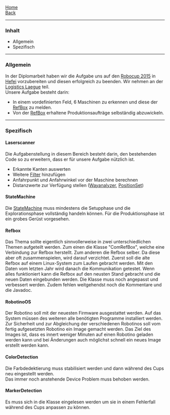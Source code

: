 [Home](home)  
[Back](KonzeptMFT)  

----------

### Inhalt ###

- Allgemein
- Spezifisch

----------

### Allgemein ###

In der Diplomarbeit haben wir die Aufgabe uns auf den [Robocup 2015](http://www.robocup2015.org/) in [Hefei](https://www.google.ch/maps/place/Hefei,+Anhui,+China/@31.8555246,117.2862625,11z/data=!3m1!4b1!4m2!3m1!1s0x35cb640ef207cf9d:0xdc151173f2c33299) vorzubereiten und diesen erfolgreich zu beenden.
Wir nehmen an der [Logistics Laegue](http://www.robocup2015.org/show/article/14.html) teil.  
Unsere Aufgabe besteht darin:  
- In einem vordefinierten Feld, 6 Maschinen zu erkennen und diese der [RefBox](WikiSolidus) zu melden.
- Von der [RefBox](WikiSolidus) erhaltene Produktionsaufträge selbständig abzuwickeln.    
 


----------

### Spezifisch ###

#### Laserscanner
Die Aufgabenstellung in diesem Bereich besteht darin, den bestehenden Code so zu erweitern, dass er für unsere Aufgabe nützlich ist.  
- Erkannte Kanten auswerten
- Weitere [Filter](Laserscanner) hinzufügen
- Anfahrpunkt und Anfahrwinkel vor der Maschine berechnen
- Distanzwerte zur Verfügung stellen ([Wayanalyzer](Wayanalyzer), [PositionSet](PositionSet))


#### StateMachine
Die [StateMachine](StateMachine) muss mindestens die Setupphase und die Explorationsphase vollständig handeln können. Für die Produktionsphase ist ein grobes Gerüst vorgesehen.

#### Refbox
Das Thema sollte eigentlich sinnvollerweise in zwei unterschiedlichen Themen aufgeteilt werden. Zum einen die Klasse "ComRefBox", welche eine Verbindung zur Refbox herstellt. Zum anderen die Refbox selber. Da diese aber oft zusammenspielen, wird darauf verzichtet. Zuerst soll die alte Refbox auf einem Linux-System zum Laufen gebracht werden. Mit den Daten vom letzten Jahr wird danach die Kommunikation getestet. Wenn alles funktioniert kann die Refbox auf den neusten Stand gebracht und die neuen Daten eingebunden werden. Die Klasse muss noch angepasst und verbessert werden. Zudem fehlen weitgehendst noch die Kommentare und die Javadoc. 

#### RobotinoOS
Der Robotino soll mit der neuesten Firmware ausgestattet werden. Auf das System müssen des weiteren alle benötigten Programme installiert werden. Zur Sicherheit und zur Abgleichung der verschiedenen Robotinos soll vom fertig aufgesetzten Robotino ein Image gemacht werden. Das Ziel des Images ist, dass es innert weniger Minuten auf einen Robotino geladen werden kann und bei Änderungen auch möglichst schnell ein neues Image erstellt werden kann. 

#### ColorDetection

Die Farbdedektierung muss stabilisiert werden und dann während des Cups neu eingestellt werden.  
Das immer noch anstehende Device Problem muss behoben werden. 

#### MarkerDetection

Es muss sich in die Klasse eingelesen werden um sie in einem Fehlerfall während des Cups anpassen zu können.